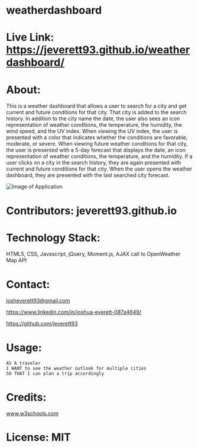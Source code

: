 # weatherdashboard

# Live Link: https://jeverett93.github.io/weatherdashboard/

# About: 
This is a weather dashboard that allows a user to search for a city and get current and future conditions for that city. That city is added to the search history. In addition to the city name the date, the user also sees an icon representation of weather conditions, the temperature, the humidity, the wind speed, and the UV index. When viewing the UV index, the user is presented with a color that indicates whether the conditions are favorable, moderate, or severe. When viewing future weather conditions for that city, the user is presented with a 5-day forecast that displays the date, an icon representation of weather conditions, the temperature, and the humidity. If a user clicks on a city in the search history, they are again presented with current and future conditions for that city. When the user opens the weather dashboard, they are presented with the last searched city forecast.

![Image of Application](assets/appdemo.gif)

# Contributors: jeverett93.github.io

# Technology Stack: 
HTML5, CSS, Javascript, jQuery, Moment.js, AJAX call to OpenWeather Map API

# Contact: 
josheverett93@gmail.com 

https://www.linkedin.com/in/joshua-everett-087a4649/ 

https://github.com/jeverett93

# Usage: 
```
AS A traveler
I WANT to see the weather outlook for multiple cities
SO THAT I can plan a trip accordingly
``` 

# Credits: 
www.w3schools.com

# License: MIT